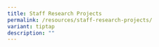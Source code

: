 ```yaml
---
title: Staff Research Projects
permalink: /resources/staff-research-projects/
variant: tiptap
description: ""
---
```

